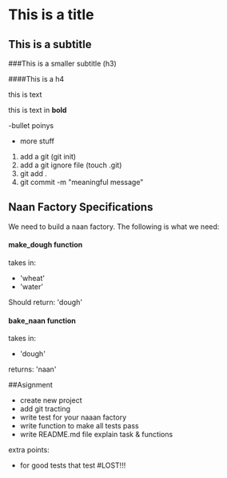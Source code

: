 # This is a title

## This is a subtitle

###This is a smaller subtitle (h3)

####This is a h4
 
this is text

this is text in **bold**

-bullet poinys
- more stuff

1) add a git (git init)
2) add a git ignore file (touch .git)
3) git add .
4) git commit -m "meaningful message"

## Naan Factory Specifications
We need to build a naan factory.
The following is what we need:
#### make_dough function
takes in:
- 'wheat'
- 'water'

Should return: 'dough'

#### bake_naan function
takes in:
- 'dough'

returns: 'naan'

##Asignment

- create new project
- add git tracting
- write test for your naaan factory
- write function to make all tests pass
- write README.md file explain task & functions

extra points:
- for good tests that test 
#LOST!!! 




